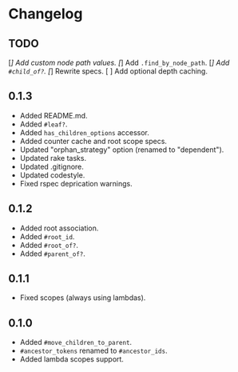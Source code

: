 # Changelog

## TODO

[*] Add custom node path values.
[*] Add `.find_by_node_path`.
[*] Add `#child_of?`.
[*] Rewrite specs.
[ ] Add optional depth caching.

## 0.1.3

- Added README.md.
- Added `#leaf?`.
- Added `has_children_options` accessor.
- Added counter cache and root scope specs.
- Updated "orphan_strategy" option (renamed to "dependent").
- Updated rake tasks.
- Updated .gitignore.
- Updated codestyle.
- Fixed rspec deprication warnings.

## 0.1.2

- Added root association.
- Added `#root_id`.
- Added `#root_of?`.
- Added `#parent_of?`.

## 0.1.1

- Fixed scopes (always using lambdas).

## 0.1.0

- Added `#move_children_to_parent`.
- `#ancestor_tokens` renamed to `#ancestor_ids`.
- Added lambda scopes support.
